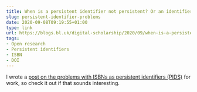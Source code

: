 ```yaml
---
title: When is a persistent identifier not persistent? Or an identifier?
slug: persistent-identifier-problems
date: 2020-09-08T09:19:55+01:00
type: link
url: https://blogs.bl.uk/digital-scholarship/2020/09/when-is-a-persistent-identifier-not-persistent-or-an-identifier.html
tags:
- Open research
- Persistent identifiers
- ISBN
- DOI
---
```


I wrote a [post on the problems with ISBNs as persistent identifiers (PIDS)](https://blogs.bl.uk/digital-scholarship/2020/09/when-is-a-persistent-identifier-not-persistent-or-an-identifier.html) for work, so check it out if that sounds interesting.
